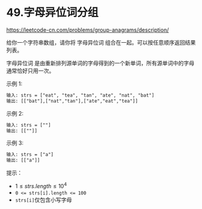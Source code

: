 # 49.字母异位词分组

<https://leetcode-cn.com/problems/group-anagrams/description/>

给你一个字符串数组，请你将 字母异位词 组合在一起。可以按任意顺序返回结果列表。

字母异位词 是由重新排列源单词的字母得到的一个新单词，所有源单词中的字母通常恰好只用一次。

示例 1:

```txt
输入: strs = ["eat", "tea", "tan", "ate", "nat", "bat"]
输出: [["bat"],["nat","tan"],["ate","eat","tea"]]
```

示例 2:

```txt
输入: strs = [""]
输出: [[""]]
```

示例 3:

```txt
输入: strs = ["a"]
输出: [["a"]]
```

提示：

- $1 \le strs.length \le 10^4$
- `0 <= strs[i].length <= 100`
- `strs[i]`仅包含小写字母
